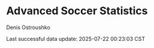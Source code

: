 # Advanced Soccer Statistics
Denis Ostroushko

<!-- gfm -->

Last successful data update: 2025-07-22 00:23:03 CST

